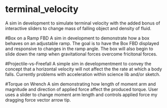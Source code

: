 # terminal_velocity
A sim in development to simulate terminal velocity with the added bonus of interactive sliders to change mass of falling object and density of fluid.

#Box on a Ramp FBD
A sim in development to demonstrate how a box behaves on an adjustable ramp. The goal is to have the Box FBD displayed and responsive to changes in the ramp angle. The box will also begin to slide down the ramp when gravitational forces overcome fricitonal forces. 

#Projectile-vs-Freefall
A simple sim in developmentment to convey the concept that a horizontal velocity will not affect the the rate at which a body falls. Currently problems with acceleration within science lib and/or sketch.

#Torque on Wrench
A sim demonstrating how length of moment arm and magnitude and direction of applied force affect the produced torque. User uses a slider to change moment arm length and controls applied force my dragging force vector arrow tip.

